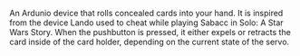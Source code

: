 An Ardunio device that rolls concealed cards into your hand. It is inspired from the device Lando used to cheat while playing Sabacc in Solo: A Star Wars Story. When the pushbutton is pressed, it either expels or retracts the card inside of the card holder, depending on the current state of the servo.